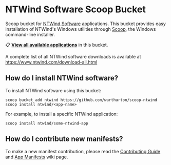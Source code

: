 # NTWind Software Scoop Bucket

Scoop bucket for [NTWind Software](https://www.ntwind.com/) applications. This bucket provides easy installation of NTWind's Windows utilities through [Scoop](https://scoop.sh), the Windows command-line installer.

📋 **[View all available applications](APPLICATIONS.md)** in this bucket.

A complete list of all NTWind software downloads is available at https://www.ntwind.com/download-all.html

## How do I install NTWind software?

To install NTWind software using this bucket:

```pwsh
scoop bucket add ntwind https://github.com/warthurton/scoop-ntwind
scoop install ntwind/<app-name>
```

For example, to install a specific NTWind application:
```pwsh
scoop install ntwind/some-ntwind-app
```

## How do I contribute new manifests?

To make a new manifest contribution, please read the [Contributing
Guide](https://github.com/ScoopInstaller/.github/blob/main/.github/CONTRIBUTING.md)
and [App Manifests](https://github.com/ScoopInstaller/Scoop/wiki/App-Manifests)
wiki page.
